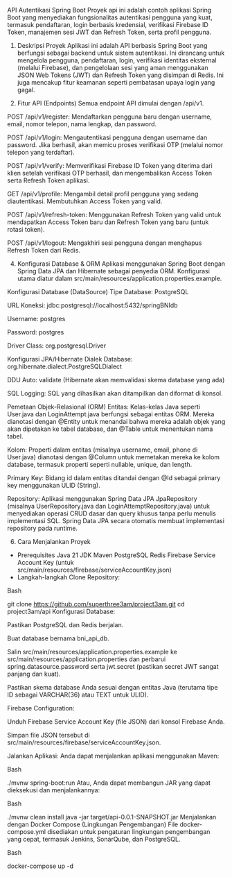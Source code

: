 API Autentikasi Spring Boot
Proyek api ini adalah contoh aplikasi Spring Boot yang menyediakan fungsionalitas autentikasi pengguna yang kuat, termasuk pendaftaran, login berbasis kredensial, verifikasi Firebase ID Token, manajemen sesi JWT dan Refresh Token, serta profil pengguna.

1. Deskripsi Proyek
Aplikasi ini adalah API berbasis Spring Boot yang berfungsi sebagai backend untuk sistem autentikasi. Ini dirancang untuk mengelola pengguna, pendaftaran, login, verifikasi identitas eksternal (melalui Firebase), dan pengelolaan sesi yang aman menggunakan JSON Web Tokens (JWT) dan Refresh Token yang disimpan di Redis. Ini juga mencakup fitur keamanan seperti pembatasan upaya login yang gagal.

2. Fitur API (Endpoints)
Semua endpoint API dimulai dengan /api/v1.

POST /api/v1/register: Mendaftarkan pengguna baru dengan username, email, nomor telepon, nama lengkap, dan password.

POST /api/v1/login: Mengautentikasi pengguna dengan username dan password. Jika berhasil, akan memicu proses verifikasi OTP (melalui nomor telepon yang terdaftar).

POST /api/v1/verify: Memverifikasi Firebase ID Token yang diterima dari klien setelah verifikasi OTP berhasil, dan mengembalikan Access Token serta Refresh Token aplikasi.

GET /api/v1/profile: Mengambil detail profil pengguna yang sedang diautentikasi. Membutuhkan Access Token yang valid.

POST /api/v1/refresh-token: Menggunakan Refresh Token yang valid untuk mendapatkan Access Token baru dan Refresh Token yang baru (untuk rotasi token).

POST /api/v1/logout: Mengakhiri sesi pengguna dengan menghapus Refresh Token dari Redis.

4. Konfigurasi Database & ORM
Aplikasi menggunakan Spring Boot dengan Spring Data JPA dan Hibernate sebagai penyedia ORM. Konfigurasi utama diatur dalam src/main/resources/application.properties.example.

Konfigurasi Database (DataSource)
Tipe Database: PostgreSQL

URL Koneksi: jdbc:postgresql://localhost:5432/springBNIdb

Username: postgres

Password: postgres

Driver Class: org.postgresql.Driver

Konfigurasi JPA/Hibernate
Dialek Database: org.hibernate.dialect.PostgreSQLDialect

DDU Auto: validate (Hibernate akan memvalidasi skema database yang ada)

SQL Logging: SQL yang dihasilkan akan ditampilkan dan diformat di konsol.

Pemetaan Objek-Relasional (ORM)
Entitas: Kelas-kelas Java seperti User.java dan LoginAttempt.java berfungsi sebagai entitas ORM. Mereka dianotasi dengan @Entity untuk menandai bahwa mereka adalah objek yang akan dipetakan ke tabel database, dan @Table untuk menentukan nama tabel.

Kolom: Properti dalam entitas (misalnya username, email, phone di User.java) dianotasi dengan @Column untuk memetakan mereka ke kolom database, termasuk properti seperti nullable, unique, dan length.

Primary Key: Bidang id dalam entitas ditandai dengan @Id sebagai primary key menggunakan ULID (String).

Repository: Aplikasi menggunakan Spring Data JPA JpaRepository (misalnya UserRepository.java dan LoginAttemptRepository.java) untuk menyediakan operasi CRUD dasar dan query khusus tanpa perlu menulis implementasi SQL. Spring Data JPA secara otomatis membuat implementasi repository pada runtime.

6. Cara Menjalankan Proyek
- Prerequisites
Java 21 JDK
Maven
PostgreSQL
Redis
Firebase Service Account Key (untuk src/main/resources/firebase/serviceAccountKey.json)
- Langkah-langkah
Clone Repository:

Bash

git clone https://github.com/superthree3am/project3am.git
cd project3am/api
Konfigurasi Database:

Pastikan PostgreSQL dan Redis berjalan.

Buat database bernama bni_api_db.

Salin src/main/resources/application.properties.example ke src/main/resources/application.properties dan perbarui spring.datasource.password serta jwt.secret (pastikan secret JWT sangat panjang dan kuat).

Pastikan skema database Anda sesuai dengan entitas Java (terutama tipe ID sebagai VARCHAR(36) atau TEXT untuk ULID).

Firebase Configuration:

Unduh Firebase Service Account Key (file JSON) dari konsol Firebase Anda.

Simpan file JSON tersebut di src/main/resources/firebase/serviceAccountKey.json.

Jalankan Aplikasi:
Anda dapat menjalankan aplikasi menggunakan Maven:

Bash

./mvnw spring-boot:run
Atau, Anda dapat membangun JAR yang dapat dieksekusi dan menjalankannya:

Bash

./mvnw clean install
java -jar target/api-0.0.1-SNAPSHOT.jar
Menjalankan dengan Docker Compose (Lingkungan Pengembangan)
File docker-compose.yml disediakan untuk pengaturan lingkungan pengembangan yang cepat, termasuk Jenkins, SonarQube, dan PostgreSQL.

Bash

docker-compose up -d
